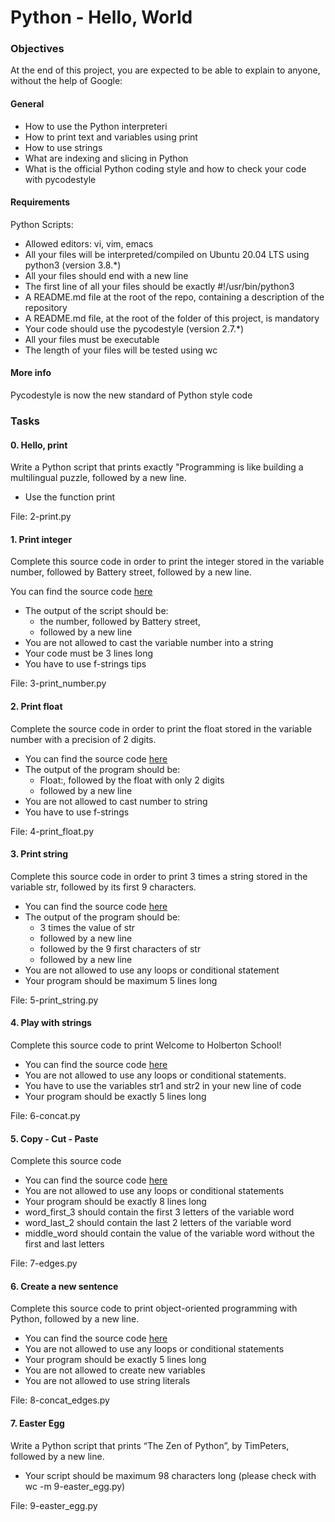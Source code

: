 # Python - Hello, World

### Objectives

At the end of this project, you are expected to be able to explain to anyone, without the help of Google:

#### General

* How to use the Python interpreteri
* How to print text and variables using print
* How to use strings
* What are indexing and slicing in Python
* What is the official Python coding style and how to check your code with pycodestyle

#### Requirements

Python Scripts:
* Allowed editors: vi, vim, emacs
* All your files will be interpreted/compiled on Ubuntu 20.04 LTS using python3 (version 3.8.*)
* All your files should end with a new line
* The first line of all your files should be exactly #!/usr/bin/python3
* A README.md file at the root of the repo, containing a description of the repository
* A README.md file, at the root of the folder of this project, is mandatory
* Your code should use the pycodestyle (version 2.7.*)
* All your files must be executable
* The length of your files will be tested using wc

#### More info

Pycodestyle is now the new standard of Python style code

### Tasks
#### 0. Hello, print

Write a Python script that prints exactly "Programming is like building a multilingual puzzle, followed by a new line.

* Use the function print

File: 2-print.py

#### 1. Print integer

Complete this source code in order to print the integer stored in the variable number, followed by Battery street, followed by a new line.

You can find the source code [here](https://github.com/hs-hq/0x00.py/blob/main/3-print_number.py)
* The output of the script should be:
    * the number, followed by Battery street,
    * followed by a new line
* You are not allowed to cast the variable number into a string
* Your code must be 3 lines long
* You have to use f-strings tips

File: 3-print_number.py

#### 2. Print float

Complete the source code in order to print the float stored in the variable number with a precision of 2 digits.

* You can find the source code [here](https://github.com/hs-hq/0x00.py/blob/main/4-print_float.py)
* The output of the program should be:
    * Float:, followed by the float with only 2 digits
    * followed by a new line
* You are not allowed to cast number to string
* You have to use f-strings

File: 4-print_float.py

#### 3. Print string

Complete this source code in order to print 3 times a string stored in the variable str, followed by its first 9 characters.

* You can find the source code [here](https://github.com/hs-hq/0x00.py/blob/main/5-print_string.py)
* The output of the program should be:
    * 3 times the value of str
    * followed by a new line
    * followed by the 9 first characters of str
    * followed by a new line
* You are not allowed to use any loops or conditional statement
* Your program should be maximum 5 lines long

File: 5-print_string.py

#### 4. Play with strings

Complete this source code to print Welcome to Holberton School!

* You can find the source code [here](https://github.com/hs-hq/0x00.py/blob/main/6-concat.py)
* You are not allowed to use any loops or conditional statements.
* You have to use the variables str1 and str2 in your new line of code
* Your program should be exactly 5 lines long

File: 6-concat.py

#### 5. Copy - Cut - Paste

Complete this source code

* You can find the source code [here](https://github.com/hs-hq/0x00.py/blob/main/7-edges.py)
* You are not allowed to use any loops or conditional statements
* Your program should be exactly 8 lines long
* word_first_3 should contain the first 3 letters of the variable word
* word_last_2 should contain the last 2 letters of the variable word
* middle_word should contain the value of the variable word without the first and last letters

File: 7-edges.py

#### 6. Create a new sentence

Complete this source code to print object-oriented programming with Python, followed by a new line.

* You can find the source code [here](https://github.com/hs-hq/0x00.py/blob/main/8-concat_edges.py)
* You are not allowed to use any loops or conditional statements
* Your program should be exactly 5 lines long
* You are not allowed to create new variables
* You are not allowed to use string literals

File: 8-concat_edges.py

#### 7. Easter Egg

Write a Python script that prints “The Zen of Python”, by TimPeters, followed by a new line.

* Your script should be maximum 98 characters long (please check with wc -m 9-easter_egg.py)

File: 9-easter_egg.py
